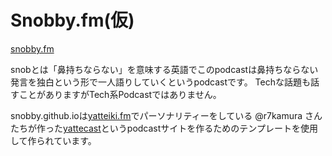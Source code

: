 # Snobby.fm(仮)

[snobby.fm](https://houka-go-projects.github.io/)

snobとは「鼻持ちならない」を意味する英語でこのpodcastは鼻持ちならない発言を独白という形で一人語りしていくというpodcastです。
Techな話題も話すことがありますがTech系Podcastではありません。

snobby.github.ioは[yatteiki.fm](https://yatteiki.fm/)でパーソナリティーをしている @r7kamura さんたちが作った[yattecast](https://r7kamura.github.io/yattecast/)というpodcastサイトを作るためのテンプレートを使用して作られています。
